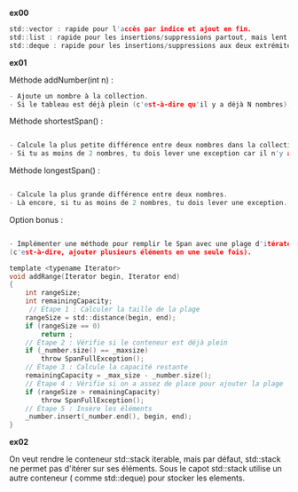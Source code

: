 **ex00**

```c
std::vector : rapide pour l'accès par indice et ajout en fin.
std::list : rapide pour les insertions/suppressions partout, mais lent pour l'accès par indice.
std::deque : rapide pour les insertions/suppressions aux deux extrémités, mais un peu moins performant pour l'accès par indice que std::vector.
```

**ex01**

Méthode addNumber(int n) : 

```c
- Ajoute un nombre à la collection.
- Si le tableau est déjà plein (c'est-à-dire qu'il y a déjà N nombres), il doit lever une exception.
```

Méthode shortestSpan() :

```c

- Calcule la plus petite différence entre deux nombres dans la collection.
- Si tu as moins de 2 nombres, tu dois lever une exception car il n'y a pas assez d'éléments pour calculer un écart.

```


Méthode longestSpan() :

```c

- Calcule la plus grande différence entre deux nombres.
- Là encore, si tu as moins de 2 nombres, tu dois lever une exception.

```

Option bonus :

```c

- Implémenter une méthode pour remplir le Span avec une plage d'itérateurs 
(c'est-à-dire, ajouter plusieurs éléments en une seule fois).

template <typename Iterator>
void addRange(Iterator begin, Iterator end)
{
	int	rangeSize;
	int remainingCapacity;
	 // Étape 1 : Calculer la taille de la plage
	rangeSize = std::distance(begin, end);
	if (rangeSize == 0) 
        return ;
	// Étape 2 : Vérifie si le conteneur est déjà plein
	if (_number.size() == _maxsize)
		throw SpanFullException();
	// Étape 3 : Calcule la capacité restante
	remainingCapacity = _max_size - _number.size();
	// Étape 4 : Vérifie si on a assez de place pour ajouter la plage
	if (rangeSize > remainingCapacity)
		throw SpanFullException();
	// Étape 5 : Insère les éléments
	_number.insert(_number.end(), begin, end);
}

```

**ex02**

On veut rendre le conteneur std::stack iterable, mais par défaut, 
std::stack ne permet pas d'itérer sur ses éléments.
Sous le capot std::stack utilise un autre conteneur ( comme std::deque) pour 
stocker les elements.


